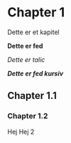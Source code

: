 # Chapter 1
Dette er et kapitel

**Dette er fed**

*Dette er talic*

***Dette er fed kursiv***

## Chapter 1.1

### Chapter 1.2
Hej
Hej 2
